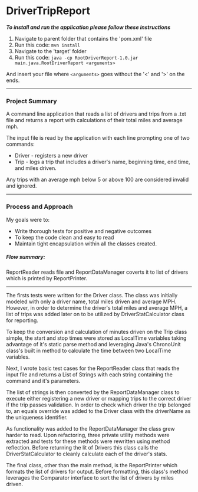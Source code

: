DriverTripReport
======

<b>*To install and run the application please follow these instructions* </b>

1. Navigate to parent folder that contains the 'pom.xml' file
2. Run this code: `mvn install`
3. Navigate to the  'target' folder 
4. Run this code: `java -cp RootDriverReport-1.0.jar main.java.RootDriverReport <arguments>`

And insert your file where `<arguments>` goes without the '<' and '>' on the ends.

***
### Project Summary

A command line application that reads a list of drivers and trips from a .txt file and returns a report with calculations of their total miles and average mph. 

The input file is read by the application with each line prompting one of two commands: 
+ Driver - registers a new driver
+ Trip - logs a trip that includes a driver's name, beginning time, end time, and miles driven.

Any trips with an average mph below 5 or above 100 are considered invalid and ignored.
***
### Process and Approach

My goals were to:
+ Write thorough tests for positive and negative outcomes 
+ To keep the code clean and easy to read
+ Maintain tight encapsulation within all the classes created.

##### Flow summary:

ReportReader reads file and ReportDataManager coverts it to list of drivers which is printed by ReportPrinter.
***

The firsts tests were written for the Driver class. The class was initially modeled with only a driver name, total miles driven and average MPH. However, in order to determine the driver's total miles and average MPH, a list of trips was added later on to be utilized by DriverStatCalculator class for reporting.

To keep the conversion and calculation of minutes driven on the Trip class simple, the start and stop times were stored as LocalTime variables taking advantage of it's static parse method and leveraging Java's ChronoUnit class's built in method to calculate the time between two LocalTime variables.  

Next, I wrote basic test cases for the ReportReader class that reads the input file and returns a List of Strings with each string containing the command and it's parameters. 

The list of strings is then converted by the ReportDataManager class to execute either registering a new driver or mapping trips to the correct driver if the trip passes validation. In order to check which driver the trip belonged to, an equals override was added to the Driver class with the driverName as the uniqueness identifier.

As functionality was added to the ReportDataManager the class grew harder to read. Upon refactoring, three private utility methods were extracted and tests for these methods were rewritten using method reflection. Before returning the lit of Drivers this class calls the DriverStatCalculator to cleanly calculate each of the driver's stats.

The final class, other than the main method, is the ReportPrinter which formats the list of drivers for output. Before formatting, this class's method leverages the Comparator interface to sort the list of drivers by miles driven.


